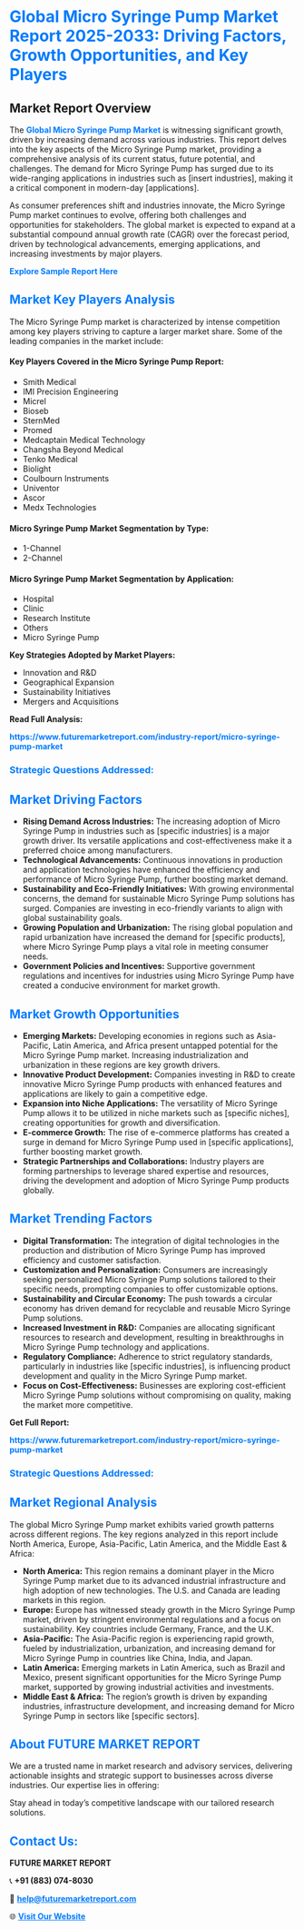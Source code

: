 <h1 style="color: #007BFF;">Global Micro Syringe Pump Market Report 2025-2033: Driving Factors, Growth Opportunities, and Key Players</h1>

<section id="overview">
<h2>Market Report Overview</h2>
<p>The <a href="https://www.futuremarketreport.com/industry-report/micro-syringe-pump-market" style="color: #007BFF; text-decoration: none;"><strong>Global Micro Syringe Pump Market</strong></a> is witnessing significant growth, driven by increasing demand across various industries. This report delves into the key aspects of the Micro Syringe Pump market, providing a comprehensive analysis of its current status, future potential, and challenges. The demand for Micro Syringe Pump has surged due to its wide-ranging applications in industries such as [insert industries], making it a critical component in modern-day [applications].</p>
<p>As consumer preferences shift and industries innovate, the Micro Syringe Pump market continues to evolve, offering both challenges and opportunities for stakeholders. The global market is expected to expand at a substantial compound annual growth rate (CAGR) over the forecast period, driven by technological advancements, emerging applications, and increasing investments by major players.</p>
</section>

<section id="overview">
<p><a href="https://www.futuremarketreport.com/request-sample/reportId=123938" style="color: #007BFF; text-decoration: none;"><strong>Explore Sample Report Here</strong></a></p>
</section>

<section id="key-players">
<h2 style="color: #007BFF;">Market Key Players Analysis</h2>
<p>The Micro Syringe Pump market is characterized by intense competition among key players striving to capture a larger market share. Some of the leading companies in the market include:</p>
<h4>Key Players Covered in the Micro Syringe Pump Report:</h4>
<ul><li>Smith Medical</li><li>IMI Precision Engineering</li><li>Micrel</li><li>Bioseb</li><li>SternMed</li><li>Promed</li><li>Medcaptain Medical Technology</li><li>Changsha Beyond Medical</li><li>Tenko Medical</li><li>Biolight</li><li>Coulbourn Instruments</li><li>Univentor</li><li>Ascor</li><li>Medx Technologies</li></ul>
<h4>Micro Syringe Pump Market Segmentation by Type:</h4>
<ul><li>1-Channel</li><li>2-Channel</li></ul>

<h4>Micro Syringe Pump Market Segmentation by Application:</h4>
<ul><li>Hospital</li><li>Clinic</li><li>Research Institute</li><li>Others</li><li>Micro Syringe Pump</li></ul>
<p><strong>Key Strategies Adopted by Market Players:</strong></p>
<ul>
<li>Innovation and R&D</li>
<li>Geographical Expansion</li>
<li>Sustainability Initiatives</li>
<li>Mergers and Acquisitions</li>
</ul>
</section>

<section>
<p><strong>Read Full Analysis: </strong></p><a href="https://www.futuremarketreport.com/industry-report/micro-syringe-pump-market" style="color: #007BFF; text-decoration: none;"><strong>https://www.futuremarketreport.com/industry-report/micro-syringe-pump-market</strong></a>
<h3 style="color: #007BFF;">Strategic Questions Addressed:</h3>
</section>

<section id="driving-factors">
<h2 style="color: #007BFF;">Market Driving Factors</h2>
<ul>
<li><strong>Rising Demand Across Industries:</strong> The increasing adoption of Micro Syringe Pump in industries such as [specific industries] is a major growth driver. Its versatile applications and cost-effectiveness make it a preferred choice among manufacturers.</li>
<li><strong>Technological Advancements:</strong> Continuous innovations in production and application technologies have enhanced the efficiency and performance of Micro Syringe Pump, further boosting market demand.</li>
<li><strong>Sustainability and Eco-Friendly Initiatives:</strong> With growing environmental concerns, the demand for sustainable Micro Syringe Pump solutions has surged. Companies are investing in eco-friendly variants to align with global sustainability goals.</li>
<li><strong>Growing Population and Urbanization:</strong> The rising global population and rapid urbanization have increased the demand for [specific products], where Micro Syringe Pump plays a vital role in meeting consumer needs.</li>
<li><strong>Government Policies and Incentives:</strong> Supportive government regulations and incentives for industries using Micro Syringe Pump have created a conducive environment for market growth.</li>
</ul>
</section>

<section id="growth-opportunities">
<h2 style="color: #007BFF;">Market Growth Opportunities</h2>
<ul>
<li><strong>Emerging Markets:</strong> Developing economies in regions such as Asia-Pacific, Latin America, and Africa present untapped potential for the Micro Syringe Pump market. Increasing industrialization and urbanization in these regions are key growth drivers.</li>
<li><strong>Innovative Product Development:</strong> Companies investing in R&D to create innovative Micro Syringe Pump products with enhanced features and applications are likely to gain a competitive edge.</li>
<li><strong>Expansion into Niche Applications:</strong> The versatility of Micro Syringe Pump allows it to be utilized in niche markets such as [specific niches], creating opportunities for growth and diversification.</li>
<li><strong>E-commerce Growth:</strong> The rise of e-commerce platforms has created a surge in demand for Micro Syringe Pump used in [specific applications], further boosting market growth.</li>
<li><strong>Strategic Partnerships and Collaborations:</strong> Industry players are forming partnerships to leverage shared expertise and resources, driving the development and adoption of Micro Syringe Pump products globally.</li>
</ul>
</section>

<section id="trending-factors">
<h2 style="color: #007BFF;">Market Trending Factors</h2>
<ul>
<li><strong>Digital Transformation:</strong> The integration of digital technologies in the production and distribution of Micro Syringe Pump has improved efficiency and customer satisfaction.</li>
<li><strong>Customization and Personalization:</strong> Consumers are increasingly seeking personalized Micro Syringe Pump solutions tailored to their specific needs, prompting companies to offer customizable options.</li>
<li><strong>Sustainability and Circular Economy:</strong> The push towards a circular economy has driven demand for recyclable and reusable Micro Syringe Pump solutions.</li>
<li><strong>Increased Investment in R&D:</strong> Companies are allocating significant resources to research and development, resulting in breakthroughs in Micro Syringe Pump technology and applications.</li>
<li><strong>Regulatory Compliance:</strong> Adherence to strict regulatory standards, particularly in industries like [specific industries], is influencing product development and quality in the Micro Syringe Pump market.</li>
<li><strong>Focus on Cost-Effectiveness:</strong> Businesses are exploring cost-efficient Micro Syringe Pump solutions without compromising on quality, making the market more competitive.</li>
</ul>
</section>

<section>
<p><strong>Get Full Report: </strong></p><a href="https://www.futuremarketreport.com/industry-report/micro-syringe-pump-market" style="color: #007BFF; text-decoration: none;"><strong>https://www.futuremarketreport.com/industry-report/micro-syringe-pump-market</strong></a>
<h3 style="color: #007BFF;">Strategic Questions Addressed:</h3>
</section>


<section id="regional-analysis">
<h2 style="color: #007BFF;">Market Regional Analysis</h2>
<p>The global Micro Syringe Pump market exhibits varied growth patterns across different regions. The key regions analyzed in this report include North America, Europe, Asia-Pacific, Latin America, and the Middle East & Africa:</p>
<ul>
<li><strong>North America:</strong> This region remains a dominant player in the Micro Syringe Pump market due to its advanced industrial infrastructure and high adoption of new technologies. The U.S. and Canada are leading markets in this region.</li>
<li><strong>Europe:</strong> Europe has witnessed steady growth in the Micro Syringe Pump market, driven by stringent environmental regulations and a focus on sustainability. Key countries include Germany, France, and the U.K.</li>
<li><strong>Asia-Pacific:</strong> The Asia-Pacific region is experiencing rapid growth, fueled by industrialization, urbanization, and increasing demand for Micro Syringe Pump in countries like China, India, and Japan.</li>
<li><strong>Latin America:</strong> Emerging markets in Latin America, such as Brazil and Mexico, present significant opportunities for the Micro Syringe Pump market, supported by growing industrial activities and investments.</li>
<li><strong>Middle East & Africa:</strong> The region’s growth is driven by expanding industries, infrastructure development, and increasing demand for Micro Syringe Pump in sectors like [specific sectors].</li>
</ul>
</section>

<footer>
<h2 style="color: #007BFF;">About FUTURE MARKET REPORT</h2>
<p>We are a trusted name in market research and advisory services, delivering actionable insights and strategic support to businesses across diverse industries. Our expertise lies in offering:</p>

<p>Stay ahead in today’s competitive landscape with our tailored research solutions.</p>

<h2 style="color: #007BFF;">Contact Us:</h2>
<p><strong>FUTURE MARKET REPORT</strong></p>
<p>📞 <strong>+91 (883) 074-8030</strong></p>
<p>📧 <strong><a href="mailto:help@futuremarketreport.com" style="color: #007BFF;">help@futuremarketreport.com</a></strong></p>
<p>🌐 <strong><a href="https://www.futuremarketreport.com/" style="color: #007BFF;">Visit Our Website</a></strong></p>
</footer>